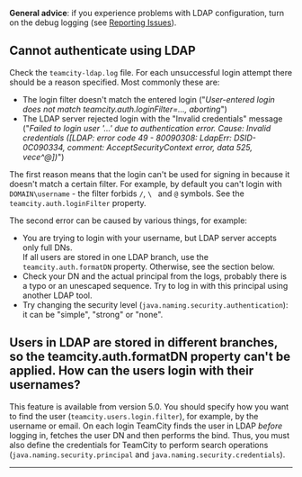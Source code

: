 [//]: # (title: LDAP Troubleshooting)
[//]: # (auxiliary-id: LDAP Troubleshooting)

__General advice__: if you experience problems with LDAP configuration, turn on the debug logging (see [Reporting Issues](reporting-issues.md)).

## Cannot authenticate using LDAP

Check the `teamcity-ldap.log` file. For each unsuccessful login attempt there should be a reason specified. Most commonly these are:
	
* The login filter doesn't match the entered login ("_User-entered login does not match teamcity.auth.loginFilter=..., aborting_")
* The LDAP server rejected login with the "Invalid credentials" message ("_Failed to login user '...' due to authentication error. Cause: Invalid credentials (\[LDAP: error code 49 - 80090308: LdapErr: DSID\-0C090334, comment: AcceptSecurityContext error, data 525, vece\^\@\])_")


The first reason means that the login can't be used for signing in because it doesn't match a certain filter. For example, by default you can't login with `DOMAIN\username` \- the filter forbids `/`, `\ ` and `@` symbols. See the `teamcity.auth.loginFilter` property.

The second error can be caused by various things, for example:
	
* You are trying to login with your username, but LDAP server accepts only full DNs.   
If all users are stored in one LDAP branch, use the `teamcity.auth.formatDN` property. Otherwise, see the section below.
* Check your DN and the actual principal from the logs, probably there is a typo or an unescaped sequence. Try to log in with this principal using another LDAP tool.
* Try changing the security level (`java.naming.security.authentication`): it can be "simple", "strong" or "none".



## Users in LDAP are stored in different branches, so the teamcity.auth.formatDN property can't be applied. How can the users login with their usernames?


This feature is available from version 5.0. You should specify how you want to find the user (`teamcity.users.login.filter`), for example, by the username or email. On each login TeamCity finds the user in LDAP _before_ logging in, fetches the user DN and then performs the bind. Thus, you must also define the credentials for TeamCity to perform search operations (`java.naming.security.principal` and `java.naming.security.credentials`).

__ __